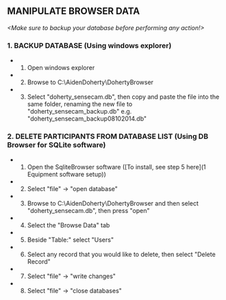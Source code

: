 ## MANIPULATE BROWSER DATA
*<Make sure to backup your database before performing any action!>*

### 1. BACKUP DATABASE (Using windows explorer)
* 1. Open windows explorer
* 2. Browse to C:\AidenDoherty\DohertyBrowser
* 3. Select "doherty_sensecam.db", then copy and paste the file into the same folder, renaming the new file to "doherty_sensecam_backup<date>.db" e.g. "doherty_sensecam_backup08102014.db"

### 2. DELETE PARTICIPANTS FROM DATABASE LIST (Using DB Browser for SQLite software)
* 1. Open the SqliteBrowser software ([To install, see step 5 here](1 Equipment software setup))
* 2. Select "file" -> "open database"
* 3. Browse to C:\AidenDoherty\DohertyBrowser and then select "doherty_sensecam.db", then press "open"
* 4. Select the "Browse Data" tab
* 5. Beside "Table:" select "Users"
* 6. Select any record that you would like to delete, then select "Delete Record"
* 7. Select "file" -> "write changes"
* 8. Select "file" -> "close databases"